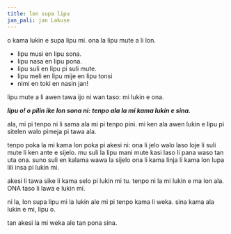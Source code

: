 ```yaml
---
title: lon supa lipu
jan_pali: jan Lakuse
---
```


o kama lukin e supa lipu mi. ona la lipu mute a li lon. 
- lipu musi en lipu sona. 
- lipu nasa en lipu pona. 
- lipu suli en lipu pi suli mute. 
- lipu meli en lipu mije en lipu tonsi
- nimi en toki en nasin jan!

lipu mute a li awen tawa ijo ni wan taso: mi lukin e ona. 

***lipu o! o pilin ike lon sona ni: tenpo ala la mi kama lukin e sina.***

ala, mi pi tenpo ni li sama ala mi pi tenpo pini. mi ken ala awen lukin e lipu pi sitelen walo pimeja pi tawa ala. 

tenpo poka la mi kama lon poka pi akesi ni: ona li jelo walo laso loje li suli mute li ken ante e sijelo. mu suli la lipu mani mute kasi laso li pana waso tan uta ona. suno suli en kalama wawa la sijelo ona li kama linja li kama lon lupa lili insa pi lukin mi. 

akesi li tawa sike li kama selo pi lukin mi tu. tenpo ni la mi lukin e ma lon ala. ONA taso li lawa e lukin mi.

ni la, lon supa lipu mi la lukin ale mi pi tenpo kama li weka. sina kama ala lukin e mi, lipu o. 

tan akesi la mi weka ale tan pona sina. 
